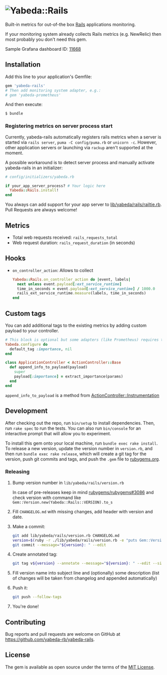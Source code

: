 # ![Yabeda::Rails](./yabeda-rails-logo.png)

Built-in metrics for out-of-the box [Rails] applications monitoring.

If your monitoring system already collects Rails metrics (e.g. NewRelic) then most probably you don't need this gem.

Sample Grafana dashboard ID: [11668](https://grafana.com/grafana/dashboards/11668)

## Installation

Add this line to your application's Gemfile:

```ruby
gem 'yabeda-rails'
# Then add monitoring system adapter, e.g.:
# gem 'yabeda-prometheus'
```

And then execute:

    $ bundle

### Registering metrics on server process start

Currently, yabeda-rails automatically registers rails metrics when a server is started via `rails server`, `puma -C config/puma.rb` or `unicorn -c`. However, other application servers or launching via `rackup` aren't supported at the moment.

A possible workaround is to detect server process and manually activate yabeda-rails in an initializer:

```ruby
# config/initializers/yabeda.rb

if your_app_server_process? # Your logic here
  Yabeda::Rails.install!
end
```

You always can add support for your app server to [lib/yabeda/rails/railtie.rb](lib/yabeda/rails/railtie.rb). Pull Requests are always welcome!


## Metrics

 - Total web requests received: `rails_requests_total`
 - Web request duration: `rails_request_duration` (in seconds)


## Hooks

 - `on_controller_action`: Allows to collect

    ```ruby
    Yabeda::Rails.on_controller_action do |event, labels|
      next unless event.payload[:ext_service_runtime]
      time_in_seconds = event.payload[:ext_service_runtime] / 1000.0
      rails_ext_service_runtime.measure(labels, time_in_seconds)
    end
    ```

## Custom tags

You can add additional tags to the existing metrics by adding custom payload to your controller.

```ruby
# This block is optional but some adapters (like Prometheus) requires that all tags should be declared in advance
Yabeda.configure do
  default_tag :importance, nil
end

class ApplicationController < ActionController::Base
  def append_info_to_payload(payload)
    super
    payload[:importance] = extract_importance(params)
  end
end
```
`append_info_to_payload` is a method from [ActionController::Instrumentation](https://api.rubyonrails.org/classes/ActionController/Instrumentation.html#method-i-append_info_to_payload)


## Development

After checking out the repo, run `bin/setup` to install dependencies. Then, run `rake spec` to run the tests. You can also run `bin/console` for an interactive prompt that will allow you to experiment.

To install this gem onto your local machine, run `bundle exec rake install`. To release a new version, update the version number in `version.rb`, and then run `bundle exec rake release`, which will create a git tag for the version, push git commits and tags, and push the `.gem` file to [rubygems.org](https://rubygems.org).

### Releasing

 1. Bump version number in `lib/yabeda/rails/version.rb`

    In case of pre-releases keep in mind [rubygems/rubygems#3086](https://github.com/rubygems/rubygems/issues/3086) and check version with command like `Gem::Version.new(Yabeda::Rails::VERSION).to_s`

 2. Fill `CHANGELOG.md` with missing changes, add header with version and date.

 3. Make a commit:

    ```sh
    git add lib/yabeda/rails/version.rb CHANGELOG.md
    version=$(ruby -r ./lib/yabeda/rails/version.rb -e "puts Gem::Version.new(Yabeda::Rails::VERSION)")
    git commit --message="${version}: " --edit
    ```

 4. Create annotated tag:

    ```sh
    git tag v${version} --annotate --message="${version}: " --edit --sign
    ```

 5. Fill version name into subject line and (optionally) some description (list of changes will be taken from changelog and appended automatically)

 6. Push it:

    ```sh
    git push --follow-tags
    ```

 7. You're done!

## Contributing

Bug reports and pull requests are welcome on GitHub at https://github.com/yabeda-rb/yabeda-rails.

## License

The gem is available as open source under the terms of the [MIT License](https://opensource.org/licenses/MIT).

[Rails]: https://rubyonrails.org "Ruby on Rails MVC web-application framework optimized for programmer happiness"
